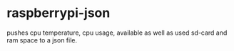 # raspberrypi-json
pushes cpu temperature, cpu usage, available as well as used sd-card and ram space to a json file.
